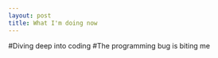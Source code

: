 ```yaml
---
layout: post
title: What I'm doing now
---
```

#Diving deep into coding
#The programming bug is biting me

